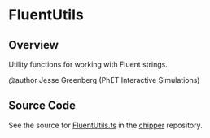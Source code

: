 # FluentUtils

## Overview

Utility functions for working with Fluent strings.

@author Jesse Greenberg (PhET Interactive Simulations)



## Source Code

See the source for [FluentUtils.ts](https://github.com/phetsims/chipper/blob/main/js/browser/FluentUtils.ts) in the [chipper](https://github.com/phetsims/chipper) repository.
